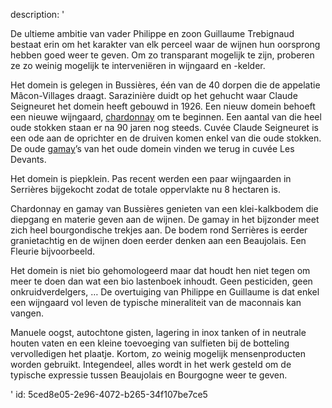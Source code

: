 description: '<p>De ultieme ambitie van vader Philippe en zoon Guillaume Trebignaud bestaat erin om het karakter van elk perceel waar de wijnen hun oorsprong hebben goed weer te geven. Om zo transparant mogelijk te zijn, proberen ze zo weinig mogelijk te interveniëren in wijngaard en -kelder.</p><p>Het domein is gelegen in Bussières, één van de 40 dorpen die de appelatie Mâcon-Villages draagt. Sarazinière duidt op het gehucht waar Claude Seigneuret het domein heeft gebouwd in 1926. Een nieuw domein behoeft een nieuwe wijngaard, <a href="/nl/grape/chardonnay">chardonnay</a> om te beginnen. Een aantal van die heel oude stokken staan er na 90 jaren nog steeds. Cuvée Claude Seigneuret is een ode aan de oprichter en de druiven komen enkel van die oude stokken. De oude <a href="/nl/grape/gamay-a-jus-blanc">gamay</a>’s van het oude domein vinden we terug in cuvée Les Devants.</p><p>Het domein is piepklein. Pas recent werden een paar wijngaarden in Serrières bijgekocht zodat de totale oppervlakte nu 8 hectaren is.</p><p>Chardonnay en gamay van Bussières genieten van een klei-kalkbodem die diepgang en materie geven aan de wijnen. De gamay in het bijzonder meet zich heel bourgondische trekjes aan. De bodem rond Serrières is eerder granietachtig en de wijnen doen eerder denken aan een Beaujolais. Een Fleurie bijvoorbeeld.</p><p>Het domein is niet bio gehomologeerd maar dat houdt hen niet tegen om meer te doen dan wat een bio lastenboek inhoudt. Geen pesticiden, geen onkruidverdelgers, … De overtuiging van Philippe en Guillaume is dat enkel een wijngaard vol leven de typische mineraliteit van de maconnais kan vangen.</p><p>Manuele oogst, autochtone gisten, lagering in inox tanken of in neutrale houten vaten en een kleine toevoeging van sulfieten bij de botteling vervolledigen het plaatje. Kortom, zo weinig mogelijk mensenproducten worden gebruikt. Integendeel, alles wordt in het werk gesteld om de typische expressie tussen Beaujolais en Bourgogne weer te geven.</p>'
id: 5ced8e05-2e96-4072-b265-34f107be7ce5
